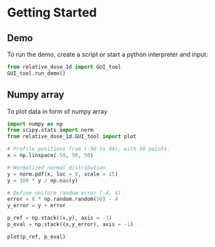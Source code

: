 # Getting Started

## Demo
To run the demo, create a script or start a python interpreter and input:

```python
from relative_dose_1d import GUI_tool
GUI_tool.run_demo()
```
## Numpy array
To plot data in form of numpy array

```python
import numpy as np
from scipy.stats import norm
from relative_dose_1d.GUI_tool import plot

# Profile positions from [-50 to 49), with 50 points.
x = np.linspace(-50, 50, 50)

# Normalized normal distribution
y = norm.pdf(x, loc = 0, scale = 15)
y = 100 * y / np.max(y)

# Define uniform random error [-4, 4)
error = 8 * np.random.random(50) - 4
y_error = y + error

p_ref = np.stack((x,y), axis = -1)
p_eval = np.stack((x,y_error), axis = -1)

plot(p_ref, p_eval)
```